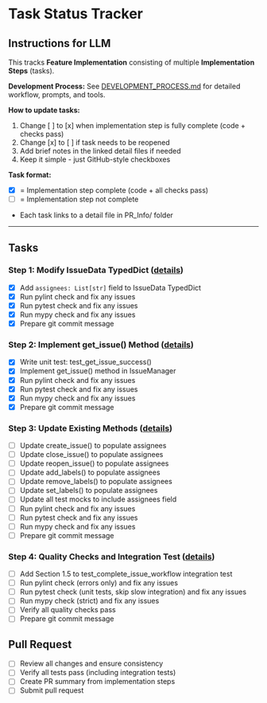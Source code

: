 # Task Status Tracker

## Instructions for LLM

This tracks **Feature Implementation** consisting of multiple **Implementation Steps** (tasks).

**Development Process:** See [DEVELOPMENT_PROCESS.md](./DEVELOPMENT_PROCESS.md) for detailed workflow, prompts, and tools.

**How to update tasks:**
1. Change [ ] to [x] when implementation step is fully complete (code + checks pass)
2. Change [x] to [ ] if task needs to be reopened
3. Add brief notes in the linked detail files if needed
4. Keep it simple - just GitHub-style checkboxes

**Task format:**
- [x] = Implementation step complete (code + all checks pass)
- [ ] = Implementation step not complete
- Each task links to a detail file in PR_Info/ folder

---

## Tasks

### Step 1: Modify IssueData TypedDict ([details](./steps/step_1.md))
- [x] Add `assignees: List[str]` field to IssueData TypedDict
- [x] Run pylint check and fix any issues
- [x] Run pytest check and fix any issues
- [x] Run mypy check and fix any issues
- [x] Prepare git commit message

### Step 2: Implement get_issue() Method ([details](./steps/step_2.md))
- [x] Write unit test: test_get_issue_success()
- [x] Implement get_issue() method in IssueManager
- [x] Run pylint check and fix any issues
- [x] Run pytest check and fix any issues
- [x] Run mypy check and fix any issues
- [x] Prepare git commit message

### Step 3: Update Existing Methods ([details](./steps/step_3.md))
- [ ] Update create_issue() to populate assignees
- [ ] Update close_issue() to populate assignees
- [ ] Update reopen_issue() to populate assignees
- [ ] Update add_labels() to populate assignees
- [ ] Update remove_labels() to populate assignees
- [ ] Update set_labels() to populate assignees
- [ ] Update all test mocks to include assignees field
- [ ] Run pylint check and fix any issues
- [ ] Run pytest check and fix any issues
- [ ] Run mypy check and fix any issues
- [ ] Prepare git commit message

### Step 4: Quality Checks and Integration Test ([details](./steps/step_4.md))
- [ ] Add Section 1.5 to test_complete_issue_workflow integration test
- [ ] Run pylint check (errors only) and fix any issues
- [ ] Run pytest check (unit tests, skip slow integration) and fix any issues
- [ ] Run mypy check (strict) and fix any issues
- [ ] Verify all quality checks pass
- [ ] Prepare git commit message

## Pull Request
- [ ] Review all changes and ensure consistency
- [ ] Verify all tests pass (including integration tests)
- [ ] Create PR summary from implementation steps
- [ ] Submit pull request